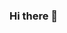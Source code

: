 ### Hi there 👋

<!--
**yelimota/yelimota** is a ✨ _special_ ✨ repository because its `README.md` (this file) appears on your GitHub profile.

## Youtuber/Streamer
25🔹Dominicana🔹 🍕🔹📚🔹🎤🔹

💌Yelitzabusiness@gmail.com
💜Twitch: yelimota
💗Youtube: Yelitza Mota
💙FB: Yelitza Mota
🐦Twitter: YeliMotaRD
www.youtube.com/user/yeliJB

Here are some ideas to get you started:

- 🔭 I’m currently working on ...
- 🌱 I’m currently learning ...
- 👯 I’m looking to collaborate on ...
- 🤔 I’m looking for help with ...
- 💬 Ask me about ...
- 📫 How to reach me: ...
- 😄 Pronouns: ...
- ⚡ Fun fact: ...
-->
